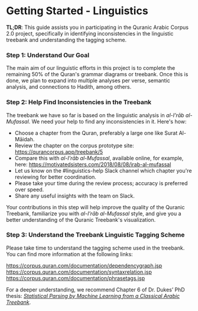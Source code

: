 # Getting Started - Linguistics 

**TL;DR**: This guide assists you in participating in the Quranic Arabic Corpus 2.0 project, specifically in identifying inconsistencies in the linguistic treebank and understanding the tagging scheme.

### Step 1: Understand Our Goal

The main aim of our linguistic efforts in this project is to complete the remaining 50% of the Quran's grammar diagrams or treebank. Once this is done, we plan to expand into multiple analyses per verse, semantic analysis, and connections to Hadith, among others.

### Step 2: Help Find Inconsistencies in the Treebank

The treebank we have so far is based on the linguistic analysis in *al-I’rāb al-Mufassal*. We need your help to find any inconsistencies in it. Here's how:

* Choose a chapter from the Quran, preferably a large one like Surat Al-Māidah.
* Review the chapter on the corpus prototype site: https://qurancorpus.app/treebank/5
* Compare this with *al-I’rāb al-Mufassal*, available online, for example, here: https://motivatedsisters.com/2018/08/08/irab-al-mufassal
* Let us know on the #linguistics-help Slack channel which chapter you're reviewing for better coordination.
* Please take your time during the review process; accuracy is preferred over speed.
* Share any useful insights with the team on Slack.

Your contributions in this step will help improve the quality of the Quranic Treebank, familiarize you with *al-I’rāb al-Mufassal* style, and give you a better understanding of the Quranic Treebank's visualization.

### Step 3: Understand the Treebank Linguistic Tagging Scheme

Please take time to understand the tagging scheme used in the treebank. You can find more information at the following links:

https://corpus.quran.com/documentation/dependencygraph.jsp
https://corpus.quran.com/documentation/syntaxrelation.jsp
https://corpus.quran.com/documentation/phrasetags.jsp

For a deeper understanding, we recommend Chapter 6 of Dr. Dukes’ PhD thesis: *[Statistical Parsing by Machine Learning from a Classical Arabic Treebank](https://arxiv.org/pdf/1510.07193.pdf)*.